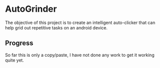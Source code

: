 # AutoGrinder

The objective of this project is to create an intelligent auto-clicker that can help grid out repetitive tasks on an android device.

## Progress

So far this is only a copy/paste, I have not done any work to get it working quite yet.

